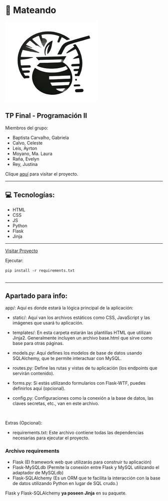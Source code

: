 <h1>🧉 Mateando</h1>
<img src="./src/static/assets/img/LOGO-footer.webp">
<h2>TP Final - Programación II</h2>

<p>Miembros del grupo:</p>
<ul>
<li>Baptista Carvalho, Gabriela</li>
<li>Calvo, Celeste</li>
<li>Leis, Ayrton</li>
<li>Moyano, Ma. Laura</li>
<li>Raña, Evelyn</li>
<li>Rey, Justina</li>
</ul>

<p>Clique <a href="https://ggabi40.github.io/UTN-FRRO-Programacion-II-Mateando/">aquí</a> para visitar el proyecto.</p>

<hr>
<h2>💻 Tecnologías:</h2>
<ul>
    <li>HTML</li>
    <li>CSS</li>
    <li>JS</li>
    <li>Python</li>
    <li>Flask</li>
    <li>Jinja</li>
</ul>

<hr>

<a href="https://utn-frro-programacion-ii-mateando.vercel.app/">Visitar Proyecto</a>

<p>Ejecutar:</p>
<code>pip install -r requirements.txt</code>

<br>
<br>
<hr>

<h2>Apartado para info:</h2>

<p>
 app/: Aquí es donde estará la lógica principal de la aplicación:

* static/: Aquí van los archivos estáticos como CSS, JavaScript y las imágenes que usará tu aplicación.

* templates/: En esta carpeta estarán las plantillas HTML que utilizan Jinja2. Generalmente incluyen un archivo base.html que sirve como base para otras páginas.

* models.py: Aquí defines los modelos de base de datos usando SQLAlchemy, que te permite interactuar con MySQL.

* routes.py: Define las rutas y vistas de tu aplicación (los endpoints que servirán contenido).

* forms.py: Si estás utilizando formularios con Flask-WTF, puedes definirlos aquí (opcional).

* config.py: Configuraciones como la conexión a la base de datos, las claves secretas, etc., van en este archivo.
</p>

<br>

<p>
Extras (Opcional):
</p>
<ul>
<li>requirements.txt: Este archivo contiene todas las dependencias necesarias para ejecutar el proyecto.</li>
</ul>

<h3>Archivo requirements</h3>
<ul>
<li>Flask (El framework web que utilizarás para construir tu aplicación)</li>
<li>Flask-MySQLdb (Permite la conexión entre Flask y MySQL utilizando el adaptador de MySQLdb)</li>
<li>Flask-SQLAlchemy (Es un ORM que te facilita la interacción con la base de datos utilizando Python en lugar de SQL crudo.)</li>
</ul>
<p>Flask y Flask-SQLAlchemy <b>ya poseen Jinja</b> en su paquete.</p>
